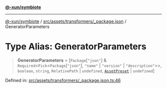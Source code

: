 [**@-xun/symbiote**](../../../../../README.md)

***

[@-xun/symbiote](../../../../../README.md) / [src/assets/transformers/\_package.json](../README.md) / GeneratorParameters

# Type Alias: GeneratorParameters

> **GeneratorParameters** = \[`Package`\[`"json"`\] & `Required`\<`Pick`\<`Package`\[`"json"`\], `"name"` \| `"version"` \| `"description"`\>\>, `boolean`, `string`, `RelativePath` \| `undefined`, [`AssetPreset`](../../../enumerations/AssetPreset.md) \| `undefined`\]

Defined in: [src/assets/transformers/\_package.json.ts:46](https://github.com/Xunnamius/symbiote/blob/25135a1844b8500302680a71b90428852179ec2c/src/assets/transformers/_package.json.ts#L46)
